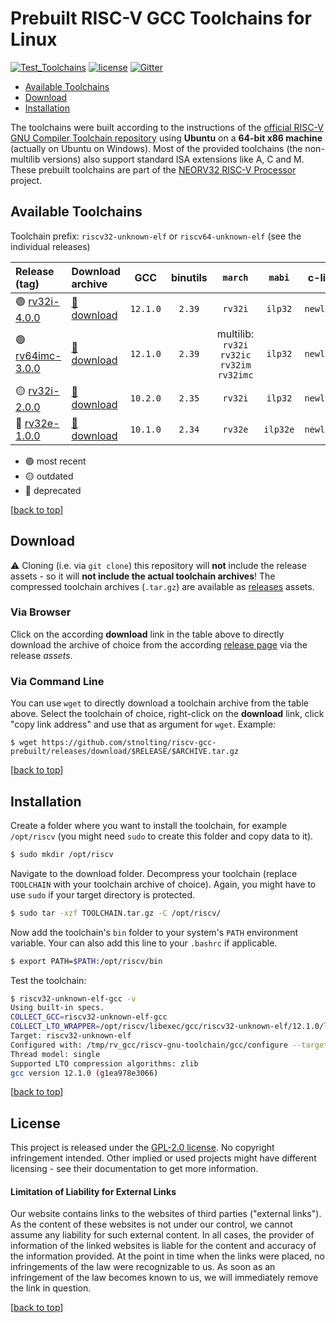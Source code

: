 # Prebuilt RISC-V GCC Toolchains for Linux

[![Test_Toolchains](https://img.shields.io/github/workflow/status/stnolting/riscv-gcc-prebuilt/Test%20Toolchains/main?longCache=true&style=flat-square&label=Test%20Toolchains&logo=Github%20Actions&logoColor=fff)](https://github.com/stnolting/riscv-gcc-prebuilt/actions/workflows/main.yml)
[![license](https://img.shields.io/github/license/stnolting/riscv-gcc-prebuilt?longCache=true&style=flat-square)](https://github.com/stnolting/riscv-gcc-prebuilt/blob/main/LICENSE)
[![Gitter](https://img.shields.io/badge/Chat-on%20gitter-4db797.svg?longCache=true&style=flat-square&logo=gitter&logoColor=e8ecef)](https://gitter.im/neorv32/community)

* [Available Toolchains](#Available-Toolchains)
* [Download](#Download)
* [Installation](#Installation)

The toolchains were built according to the instructions of the
[official RISC-V GNU Compiler Toolchain repository](https://github.com/riscv-collab/riscv-gnu-toolchain)
using **Ubuntu** on a **64-bit x86 machine** (actually on Ubuntu on Windows).
Most of the provided toolchains (the non-multilib versions) also support standard ISA extensions like A, C and M.
These prebuilt toolchains are part of the [NEORV32 RISC-V Processor](https://github.com/stnolting/neorv32) project.


## Available Toolchains

Toolchain prefix: `riscv32-unknown-elf` or `riscv64-unknown-elf` (see the individual releases)

| Release (tag)    | Download archive | GCC | binutils | `march` | `mabi` | c-lib |
|:-----------------|:-----------------|:---:|:--------:|:-------:|:------:|:-----:|
| :green_circle: [rv32i-4.0.0](https://github.com/stnolting/riscv-gcc-prebuilt/releases/tag/rv32i-4.0.0) | [:floppy_disk: download](https://github.com/stnolting/riscv-gcc-prebuilt/releases/download/rv32i-4.0.0/riscv32-unknown-elf.gcc-12.1.0.tar.gz) | `12.1.0` | `2.39` | `rv32i` | `ilp32` | `newlib` |
| :green_circle: [rv64imc-3.0.0](https://github.com/stnolting/riscv-gcc-prebuilt/releases/tag/rv64imc-3.0.0) | [:floppy_disk: download](https://github.com/stnolting/riscv-gcc-prebuilt/releases/download/rv64imc-3.0.0/riscv64-unknown-elf.gcc-12.1.0.tar.gz) | `12.1.0` | `2.39` | multilib: `rv32i` `rv32ic` `rv32im` `rv32imc` | `ilp32` | `newlib` |
| :yellow_circle: [rv32i-2.0.0](https://github.com/stnolting/riscv-gcc-prebuilt/releases/tag/rv32i-2.0.0) | [:floppy_disk: download](https://github.com/stnolting/riscv-gcc-prebuilt/releases/download/rv32i-2.0.0/riscv32-unknown-elf.gcc-10.2.0.rv32i.ilp32.newlib.tar.gz) | `10.2.0` | `2.35` | `rv32i` | `ilp32` | `newlib` |
| :red_circle: [rv32e-1.0.0](https://github.com/stnolting/riscv-gcc-prebuilt/releases/tag/rv32e-1.0.0) | [:floppy_disk: download](https://github.com/stnolting/riscv-gcc-prebuilt/releases/download/rv32e-1.0.0/riscv32-unknown-elf.gcc-10.1.0.rv32e.ilp32e.newlib.tar.gz) | `10.1.0` | `2.34` | `rv32e` | `ilp32e` | `newlib` |

* :green_circle: most recent
* :yellow_circle: outdated
* :red_circle: deprecated

[[back to top](#Prebuilt-RISC-V-GCC-Toolchains-for-Linux)]


## Download

:warning: Cloning (i.e. via `git clone`) this repository will **not** include the release assets - so it will
**not include the actual toolchain archives**! The compressed toolchain archives (`.tar.gz`) are available as
[releases](https://github.com/stnolting/riscv-gcc-prebuilt/releases) assets.

### Via Browser

Click on the according **download** link in the table above to directly download the archive of choice
from the according [release page](https://github.com/stnolting/riscv-gcc-prebuilt/releases) via the release _assets_.

### Via Command Line

You can use `wget` to directly download a toolchain archive from the table above. Select the toolchain of
choice, right-click on the **download** link, click "copy link address" and use that as argument for `wget`. Example:

    $ wget https://github.com/stnolting/riscv-gcc-prebuilt/releases/download/$RELEASE/$ARCHIVE.tar.gz

[[back to top](#Prebuilt-RISC-V-GCC-Toolchains-for-Linux)]


## Installation

Create a folder where you want to install the toolchain, for example `/opt/riscv` (you might need
`sudo` to create this folder and copy data to it).

```bash
$ sudo mkdir /opt/riscv
```

Navigate to the download folder. Decompress your toolchain (replace `TOOLCHAIN` with your toolchain archive
of choice). Again, you might have to use `sudo` if your target directory is protected.

```bash
$ sudo tar -xzf TOOLCHAIN.tar.gz -C /opt/riscv/
```

Now add the toolchain's `bin` folder to your system's `PATH` environment variable.
Your can also add this line to your `.bashrc` if applicable.

```bash
$ export PATH=$PATH:/opt/riscv/bin
```

Test the toolchain:

```bash
$ riscv32-unknown-elf-gcc -v
Using built-in specs.
COLLECT_GCC=riscv32-unknown-elf-gcc
COLLECT_LTO_WRAPPER=/opt/riscv/libexec/gcc/riscv32-unknown-elf/12.1.0/lto-wrapper
Target: riscv32-unknown-elf
Configured with: /tmp/rv_gcc/riscv-gnu-toolchain/gcc/configure --target=riscv32-unknown-elf --prefix=/opt/riscv --disable-shared --disable-threads --enable-languages=c,c++ --with-pkgversion=g1ea978e3066 --with-system-zlib --enable-tls --with-newlib --with-sysroot=/opt/riscv/riscv32-unknown-elf --with-native-system-header-dir=/include --disable-libmudflap --disable-libssp --disable-libquadmath --disable-libgomp --disable-nls --disable-tm-clone-registry --src=/tmp/rv_gcc/riscv-gnu-toolchain/gcc --disable-multilib --with-abi=ilp32 --with-arch=rv32i --with-tune=rocket --with-isa-spec=2.2 'CFLAGS_FOR_TARGET=-Os   -mcmodel=medlow' 'CXXFLAGS_FOR_TARGET=-Os   -mcmodel=medlow'
Thread model: single
Supported LTO compression algorithms: zlib
gcc version 12.1.0 (g1ea978e3066)
```

[[back to top](#Prebuilt-RISC-V-GCC-Toolchains-for-Linux)]


## License

This project is released under the [GPL-2.0 license](https://github.com/stnolting/riscv-gcc-prebuilt/blob/master/LICENSE).
No copyright infringement intended.
Other implied or used projects might have different licensing - see their documentation to get more information.

#### Limitation of Liability for External Links

Our website contains links to the websites of third parties ("external links"). As the
content of these websites is not under our control, we cannot assume any liability for
such external content. In all cases, the provider of information of the linked websites
is liable for the content and accuracy of the information provided. At the point in time
when the links were placed, no infringements of the law were recognizable to us. As soon
as an infringement of the law becomes known to us, we will immediately remove the
link in question.

[[back to top](#Prebuilt-RISC-V-GCC-Toolchains-for-Linux)]
